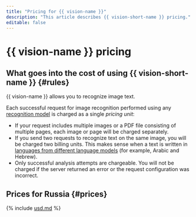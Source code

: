 ```yaml
---
title: "Pricing for {{ vision-name }}"
description: "This article describes {{ vision-short-name }} pricing."
editable: false
---
```


# {{ vision-name }} pricing



## What goes into the cost of using {{ vision-short-name }} {#rules}

{{ vision-name }} allows you to recognize image text.

Each successful request for image recognition performed using any [recognition model](concepts/ocr/index.md#models) is charged as a single _pricing unit_:

* If your request includes multiple images or a PDF file consisting of multiple pages, each image or page will be charged separately.
* If you send two requests to recognize text on the same image, you will be charged two billing units. This makes sense when a text is written in [languages from different language models](./concepts/ocr/supported-languages.md) (for example, Arabic and Hebrew).
* Only successful analysis attempts are chargeable. You will not be charged if the server returned an error or the request configuration was incorrect.

## Prices for Russia {#prices}



{% include [usd.md](../_pricing/vision/usd.md) %}

